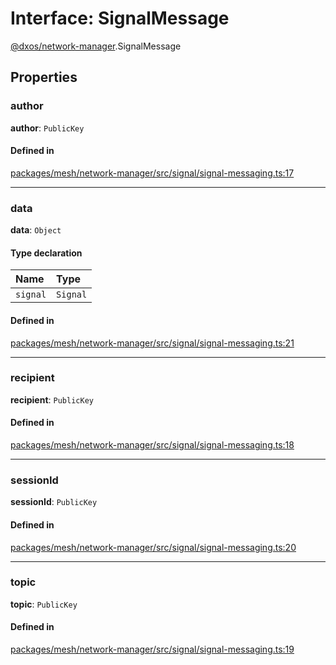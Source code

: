 # Interface: SignalMessage

[@dxos/network-manager](../modules/dxos_network_manager.md).SignalMessage

## Properties

### author

 **author**: `PublicKey`

#### Defined in

[packages/mesh/network-manager/src/signal/signal-messaging.ts:17](https://github.com/dxos/dxos/blob/main/packages/mesh/network-manager/src/signal/signal-messaging.ts#L17)

___

### data

 **data**: `Object`

#### Type declaration

| Name | Type |
| :------ | :------ |
| `signal` | `Signal` |

#### Defined in

[packages/mesh/network-manager/src/signal/signal-messaging.ts:21](https://github.com/dxos/dxos/blob/main/packages/mesh/network-manager/src/signal/signal-messaging.ts#L21)

___

### recipient

 **recipient**: `PublicKey`

#### Defined in

[packages/mesh/network-manager/src/signal/signal-messaging.ts:18](https://github.com/dxos/dxos/blob/main/packages/mesh/network-manager/src/signal/signal-messaging.ts#L18)

___

### sessionId

 **sessionId**: `PublicKey`

#### Defined in

[packages/mesh/network-manager/src/signal/signal-messaging.ts:20](https://github.com/dxos/dxos/blob/main/packages/mesh/network-manager/src/signal/signal-messaging.ts#L20)

___

### topic

 **topic**: `PublicKey`

#### Defined in

[packages/mesh/network-manager/src/signal/signal-messaging.ts:19](https://github.com/dxos/dxos/blob/main/packages/mesh/network-manager/src/signal/signal-messaging.ts#L19)
